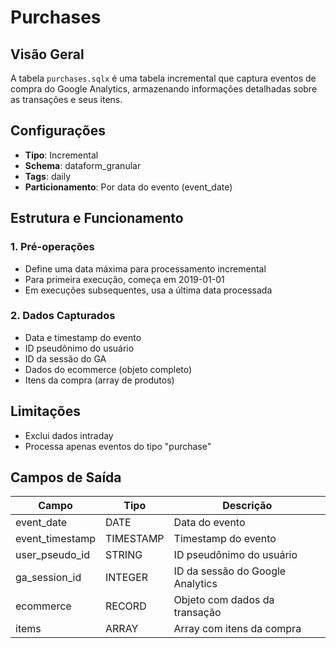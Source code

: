 # Purchases

## Visão Geral
A tabela `purchases.sqlx` é uma tabela incremental que captura eventos de compra do Google Analytics, armazenando informações detalhadas sobre as transações e seus itens.

## Configurações
- **Tipo**: Incremental
- **Schema**: dataform_granular
- **Tags**: daily
- **Particionamento**: Por data do evento (event_date)

## Estrutura e Funcionamento

### 1. Pré-operações
- Define uma data máxima para processamento incremental
- Para primeira execução, começa em 2019-01-01
- Em execuções subsequentes, usa a última data processada

### 2. Dados Capturados
- Data e timestamp do evento
- ID pseudônimo do usuário
- ID da sessão do GA
- Dados do ecommerce (objeto completo)
- Itens da compra (array de produtos)

## Limitações
- Exclui dados intraday
- Processa apenas eventos do tipo "purchase"

## Campos de Saída

| Campo | Tipo | Descrição |
|-------|------|-----------|
| event_date | DATE | Data do evento |
| event_timestamp | TIMESTAMP | Timestamp do evento |
| user_pseudo_id | STRING | ID pseudônimo do usuário |
| ga_session_id | INTEGER | ID da sessão do Google Analytics |
| ecommerce | RECORD | Objeto com dados da transação |
| items | ARRAY | Array com itens da compra | 